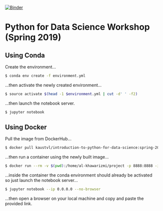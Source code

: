 [![Binder](https://mybinder.org/badge_logo.svg)](https://mybinder.org/v2/gh/kaust-vislab/introduction-to-python-for-data-science/spring-2019)

# Python for Data Science Workshop (Spring 2019)

## Using Conda

Create the environment...

```bash
$ conda env create -f environment.yml
```

...then activate the newly created environment...

```bash
$ source activate $(head -1 $environment.yml | cut -d' ' -f2)
```

...then launch the notebook server.

```bash
$ jupyter notebook
```

## Using Docker

Pull the image from DockerHub...

```bash
$ docker pull kaustvl/introduction-to-python-for-data-science:spring-2019
```

...then run a container using the newly built image...

```bash
$ docker run --rm -v $(pwd):/home/al-khawarizmi/project -p 8888:8888 -it kaustvl/introduction-to-python-for-data-science:spring-2019
```

...inside the container the conda environment should already be activated so just launch the notebook server...

```bash
$ jupyter notebook --ip 0.0.0.0 --no-browser
```

...then open a browser on your local machine and copy and paste the provided link.


